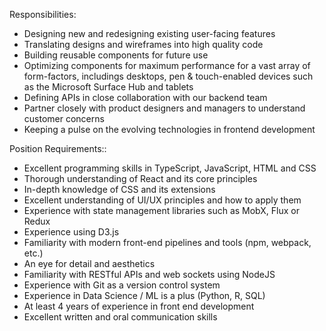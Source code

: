 Responsibilities:
* Designing new and redesigning existing user-facing features
* Translating designs and wireframes into high quality code
* Building reusable components for future use
* Optimizing components for maximum performance for a vast array of form-factors, includings desktops, pen & touch-enabled devices such as the Microsoft Surface Hub and tablets
* Defining APIs in close collaboration with our backend team
* Partner closely with product designers and managers to understand customer concerns
* Keeping a pulse on the evolving technologies in frontend development


Position Requirements::
* Excellent programming skills in TypeScript, JavaScript, HTML and CSS
* Thorough understanding of React and its core principles
* In-depth knowledge of CSS and its extensions
* Excellent understanding of UI/UX principles and how to apply them
* Experience with state management libraries such as MobX, Flux or Redux
* Experience using D3.js
* Familiarity with modern front-end pipelines and tools (npm, webpack, etc.)
* An eye for detail and aesthetics
* Familiarity with RESTful APIs and web sockets using NodeJS
* Experience with Git as a version control system
* Experience in Data Science / ML is a plus (Python, R, SQL)
* At least 4 years of experience in front end development
* Excellent written and oral communication skills
